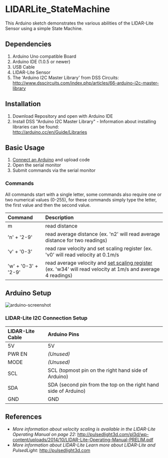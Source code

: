 LIDARLite_StateMachine
========================================

This Arduino sketch demonstrates the various abilities of the 
LIDAR-Lite Sensor using a simple State Machine. 


## Dependencies
1. Arduino Uno compatible Board
2. Arduino IDE (1.0.5 or newer)
3. USB Cable
4. LIDAR-Lite Sensor
5. The 'Arduino I2C Master Library' from DSS Circuits: http://www.dsscircuits.com/index.php/articles/66-arduino-i2c-master-library

## Installation
1. Download Repository and open with Arduino IDE
2. Install DSS "Arduino I2C Master Library" - Information about installing libraries can be found:  
http://arduino.cc/en/Guide/Libraries

## Basic Usage

1. [Connect an Arduino](#arduino-setup) and upload code
2. Open the serial monitor
3. Submit commands via the serial monitor

###  Commands
All commands start with a single letter, some commands also require one or two numerical values (0-255), for these commands simply type the letter, the first value and then the second value. 

Command|Description
:---|:---
m | read distance
'n' + '2-9' | read average distance (ex. 'n2' will read average distance for two readings)
'v' + '0-3' | read raw velocity and set scaling register (ex. 'v0' will read velocity at 0.1m/s
'w' + '0-3' + '2-9'  | read average velocity and [set scaling register](#references) (ex. 'w34' will read velocity at 1m/s and average 4 readings)


## Arduino Setup

![arduino-screenshot](http://pulsedlight3d.com/pl3d/wp-content/uploads/2014/10/arduino-setup.png)

### LIDAR-Lite I2C Connection Setup
LIDAR-Lite Cable | Arduino Pins
:---|:---
5V | 5V
PWR EN | _(Unused)_
MODE | _(Unused)_
SCL | SCL (topmost pin on the right hand side of Arduino)
SDA | SDA (second pin from the top on the right hand side of Arduino)
GND | GND

## References 

- *More information about velocity scaling is available in the LIDAR-Lite Operating
Manual on page 22:*
http://pulsedlight3d.com/pl3d/wp-content/uploads/2014/10/LIDAR-Lite-Operating-Manual-PRELIM.pdf
- *More information about LIDAR-Lite
Learn more about LIDAR-Lite and PulsedLight:*
http://pulsedlight3d.com
